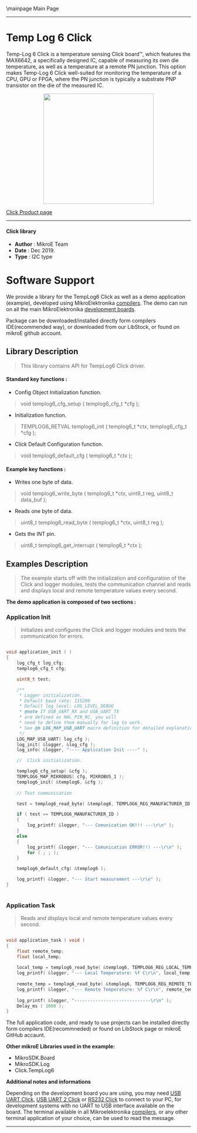 \mainpage Main Page
 
---
# Temp Log 6 Click

Temp-Log 6 Click is a temperature sensing Click board™, which features the MAX6642, a specifically designed IC, capable of measuring its own die temperature, as well as a temperature at a remote PN junction. This option makes Temp-Log 6 Click well-suited for monitoring the temperature of a CPU, GPU or FPGA, where the PN junction is typically a substrate PNP transistor on the die of the measured IC.
 
<p align="center">
  <img src="https://download.mikroe.com/images/click_for_ide/templog6_click.png" height=300px>
</p>

[Click Product page](https://www.mikroe.com/temp-log-6-click)

---

#### Click library 

- **Author**        : MikroE Team
- **Date**          : Dec 2019.
- **Type**          : I2C type


# Software Support

We provide a library for the TempLog6 Click 
as well as a demo application (example), developed using MikroElektronika 
[compilers](https://shop.mikroe.com/compilers). 
The demo can run on all the main MikroElektronika [development boards](https://shop.mikroe.com/development-boards).

Package can be downloaded/installed directly form compilers IDE(recommended way), or downloaded from our LibStock, or found on mikroE github account. 

## Library Description

> This library contains API for TempLog6 Click driver.

#### Standard key functions :

- Config Object Initialization function.
> void templog6_cfg_setup ( templog6_cfg_t *cfg ); 
 
- Initialization function.
> TEMPLOG6_RETVAL templog6_init ( templog6_t *ctx, templog6_cfg_t *cfg );

- Click Default Configuration function.
> void templog6_default_cfg ( templog6_t *ctx );


#### Example key functions :

- Writes one byte of data.
> void templog6_write_byte ( templog6_t *ctx, uint8_t reg, uint8_t data_buf );
 
- Reads one byte of data.
> uint8_t templog6_read_byte ( templog6_t *ctx, uint8_t reg ); 

- Gets the INT pin.
> uint8_t templog6_get_interrupt ( templog6_t *ctx );


## Examples Description
 
> The example starts off with the initialization and configuration of the Click and logger modules, tests the communication channel and reads and displays local and remote temperature values every second.

**The demo application is composed of two sections :**

### Application Init 

> Initializes and configures the Click and logger modules and tests the communication for errors.

```c

void application_init ( )
{
    log_cfg_t log_cfg;
    templog6_cfg_t cfg;

    uint8_t test;

    /** 
     * Logger initialization.
     * Default baud rate: 115200
     * Default log level: LOG_LEVEL_DEBUG
     * @note If USB_UART_RX and USB_UART_TX 
     * are defined as HAL_PIN_NC, you will 
     * need to define them manually for log to work. 
     * See @b LOG_MAP_USB_UART macro definition for detailed explanation.
     */
    LOG_MAP_USB_UART( log_cfg );
    log_init( &logger, &log_cfg );
    log_info( &logger, "---- Application Init ----" );

    //  Click initialization.

    templog6_cfg_setup( &cfg );
    TEMPLOG6_MAP_MIKROBUS( cfg, MIKROBUS_1 );
    templog6_init( &templog6, &cfg );
        
    // Test communication 

    test = templog6_read_byte( &templog6, TEMPLOG6_REG_MANUFACTURER_ID );

    if ( test == TEMPLOG6_MANUFACTURER_ID )
    {
        log_printf( &logger, "--- Comunication OK!!! ---\r\n" );
    }
    else
    {
        log_printf( &logger, "--- Comunication ERROR!!! ---\r\n" );
        for ( ; ; );
    }

    templog6_default_cfg( &templog6 );

    log_printf( &logger, "--- Start measurement ---\r\n" );
}
  
```

### Application Task

> Reads and displays local and remote temperature values every second.

```c

void application_task ( void )
{
    float remote_temp;
    float local_temp;
    
    local_temp = templog6_read_byte( &templog6, TEMPLOG6_REG_LOCAL_TEMPERATURE );
    log_printf( &logger, "--- Local Temperature: %f C\r\n", local_temp );
    
    remote_temp = templog6_read_byte( &templog6, TEMPLOG6_REG_REMOTE_TEMPERATURE );
    log_printf( &logger, "--- Remote Temperature: %f C\r\n", remote_temp );
    
    log_printf( &logger, "-----------------------------\r\n" );
    Delay_ms ( 1000 );
}  

``` 

The full application code, and ready to use projects can be  installed directly form compilers IDE(recommneded) or found on LibStock page or mikroE GitHub accaunt.

**Other mikroE Libraries used in the example:** 

- MikroSDK.Board
- MikroSDK.Log
- Click.TempLog6

**Additional notes and informations**

Depending on the development board you are using, you may need 
[USB UART Click](https://shop.mikroe.com/usb-uart-click), 
[USB UART 2 Click](https://shop.mikroe.com/usb-uart-2-click) or 
[RS232 Click](https://shop.mikroe.com/rs232-click) to connect to your PC, for 
development systems with no UART to USB interface available on the board. The 
terminal available in all Mikroelektronika 
[compilers](https://shop.mikroe.com/compilers), or any other terminal application 
of your choice, can be used to read the message.



---
